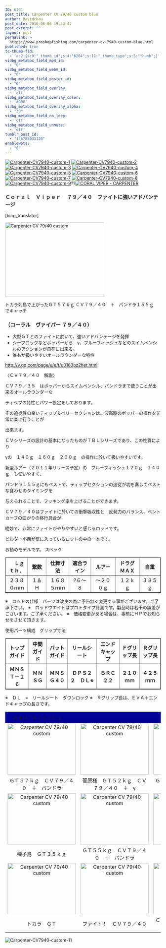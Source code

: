 ```yaml
---
ID: 6191
post_title: Carpenter CV 79/40 custom blue
author: Davidchau
post_date: 2016-06-06 19:53:42
post_excerpt: ""
layout: post
permalink: >
  https://www.proshopfishing.com/carpenter-cv-7940-custom-blue.html
published: true
tc-thumb-fld:
  - 'a:2:{s:9:"_thumb_id";s:4:"6204";s:11:"_thumb_type";s:5:"thumb";}'
vidbg_metabox_field_mp4_id:
  - "0"
vidbg_metabox_field_webm_id:
  - "0"
vidbg_metabox_field_poster_id:
  - "0"
vidbg_metabox_field_overlay:
  - 'off'
vidbg_metabox_field_overlay_color:
  - '#000'
vidbg_metabox_field_overlay_alpha:
  - "30"
vidbg_metabox_field_no_loop:
  - 'off'
vidbg_metabox_field_unmute:
  - 'off'
tumblr_post_id:
  - "146788033120"
enablewpts:
  - "0"
---
```

<a href="/wp-content/uploads/2016/06/Carpenter-CV7940-custom-1.jpg"><img src="/wp-content/uploads/2016/06/Carpenter-CV7940-custom-1-600x600.jpg" alt="Carpenter-CV7940-custom-1" /></a> <a href="/wp-content/uploads/2016/06/Carpenter-CV7940-custom-2.jpg"><img src="/wp-content/uploads/2016/06/Carpenter-CV7940-custom-2-600x600.jpg" alt="Carpenter-CV7940-custom-2" /></a> <a href="/wp-content/uploads/2016/06/Carpenter-CV7940-custom-3.jpg"><img src="/wp-content/uploads/2016/06/Carpenter-CV7940-custom-3-600x600.jpg" alt="Carpenter-CV7940-custom-3" /></a> <a href="/wp-content/uploads/2016/06/Carpenter-CV7940-custom-4.jpg"><img src="/wp-content/uploads/2016/06/Carpenter-CV7940-custom-4-600x600.jpg" alt="Carpenter-CV7940-custom-4" /></a> <a href="/wp-content/uploads/2016/06/Carpenter-CV7940-custom-5.jpg"><img src="/wp-content/uploads/2016/06/Carpenter-CV7940-custom-5-600x600.jpg" alt="Carpenter-CV7940-custom-5" /></a> <a href="/wp-content/uploads/2016/06/Carpenter-CV7940-custom-6.jpg"><img src="/wp-content/uploads/2016/06/Carpenter-CV7940-custom-6-600x600.jpg" alt="Carpenter-CV7940-custom-6" /></a> <a href="/wp-content/uploads/2016/06/Carpenter-CV7940-custom-7.jpg"><img src="/wp-content/uploads/2016/06/Carpenter-CV7940-custom-7-600x600.jpg" alt="Carpenter-CV7940-custom-7" /></a> <a href="/wp-content/uploads/2016/06/Carpenter-CV7940-custom-8.jpg"><img src="/wp-content/uploads/2016/06/Carpenter-CV7940-custom-8-600x600.jpg" alt="Carpenter-CV7940-custom-8" /></a> <a href="/wp-content/uploads/2016/06/Carpenter-CV7940-custom-9.jpg"><img src="/wp-content/uploads/2016/06/Carpenter-CV7940-custom-9-600x600.jpg" alt="Carpenter-CV7940-custom-9" /></a>??<a href="/wp-content/uploads/2016/06/CORAL-VIPER-CARPENTER.jpg"><img src="/wp-content/uploads/2016/06/CORAL-VIPER-CARPENTER-600x600.jpg" alt="CORAL VIPER - CARPENTER" /></a>

<h3><strong>Ｃｏｒａｌ　Ｖｉｐｅｒ </strong>　７９／４０　ファイトに強いアドバンテージ</h3>

[bing_translator]

<img title="Carpenter CV 79/40 custom" src="/wp-content/uploads/2016/05/carpenter-cv-7940-custom.jpg" alt="Carpenter CV 79/40 custom" width="320" height="240" />

トカラ列島で上がったＧＴ５７ｋｇ
ＣＶ７９／４０　＋　パンドラ１５５ｇ　でキャッチ

<h3>（コーラル　ヴァイパー ７９／４０）</h3>

<ul>
    <li>大型ＧＴとのファイトに於いて、強いアドバンテージを発揮</li>
    <li>シーフロッグなどポッパーから　γ、ブルーフィッシュなどのスイムペンシルのアクションが自在に出来る。</li>
    <li>誰もが扱いやすいオールラウンダーな特性</li>
</ul>

http://v.qq.com/page/u/e/t/u0163pz2het.html

〈ＣＶ７９／４０　解説〉

ＣＶ７９／３５　はポッパーからスイムペンシル、パンドラまで使うことが出来るオールラウンダーな

ティップの特性とパワー設定をしております。

その追従性の良いティップ＆ベリーセクションは、波高時のポッパーの操作を非常に楽に行うことが

出来ます。

ＣＶシリーズの設計の基本になったものがＴＢＬシリーズであり、この性質により

γの　１４０ｇ　１６０ｇ　２００ｇ　の操作に於いて扱いやすいです。

新型ルアー（２０１１年リリース予定）の　ブルーフィッシュ１２０ｇ　１４０ｇ　も使いやすく、

パンドラ１５５ｇにもベストで、ティップセクションの追従が功を奏してベストな食わせのタイミングを

与えられることで、フッキング率を上げることができます。

ＣＶ７９／４０はファイトに於いての衝撃吸収性と　反発力のバランス、ベントカーブの曲がりの移行具合が

絶妙で、非常にファイトがやりやすいと感じるロッドです。

ビルダー小西が気に入っているロッドの中の一本です。

お勧めモデルです。
スペック

<table border="1">
<tbody>
<tr>
<th align="center" width="72">　Ｌｇｔｈ．</th>
<th align="center" width="64">繋数</th>
<th align="center" width="89">仕舞寸法</th>
<th align="center" width="83">適合ライン</th>
<th align="center" width="99">ルアー</th>
<th align="center" width="96">ドラグＭＡＸ</th>
<th align="center" width="79">自重</th>
</tr>
<tr>
<td align="center" width="72">２３８０ｍｍ</td>
<td align="center" width="64">１＆Ｈ</td>
<td align="center" width="89">１６８５ｍｍ</td>
<td align="center" width="83">?６～８</td>
<td align="center" width="99">～２００ｇ</td>
<td align="center" width="96">１２ｋｇ</td>
<td align="center" width="79">３８５ｇ</td>
</tr>
</tbody>
</table>

※　ロッドの仕様　パーツは改良の為に予告無く変更する事がございます。ご了承下さい。
※　ロッドウエイトはプロトタイプ計測です。製品時は若干の誤差がございます。ご了承ください。
※　価格変更がある場合は、事前にＨＰでお知らせをさせて頂きます。

使用パーツ構成　グリップ寸法

<table border="1">
<tbody>
<tr>
<th align="center">トップガイド</th>
<th align="center">中間ガイド</th>
<th align="center">バットガイド</th>
<th align="center">リールシート</th>
<th align="center">エンドキャップ</th>
<th align="center">Ｆグリップ長</th>
<th align="center">Ｒグリップ長</th>
</tr>
<tr>
<th align="center">ＭＮＳＴ－１６</th>
<th align="center">ＭＮＳＧ</th>
<th align="center">ＭＮＳＧ４０</th>
<th align="center">ＤＰＳ２２　ＤＬ※</th>
<th align="center">ＢＲＣ２２</th>
<th align="center">２１０ｍｍ</th>
<th align="center">４２５ｍｍ</th>
</tr>
</tbody>
</table>

※　ＤＬ　=　リールシート　ダウンロック
※　Ｒグリップ長は、ＥＶＡ＋エンドキャップの長さです。

<table border="0">
<tbody>
<tr>
<td colspan="3" align="left" bgcolor="#000099" height="35">　メモリアルフィッシュ</td>
</tr>
<tr>
<td align="center" valign="middle"><img title="Carpenter CV 79/40 custom" src="/wp-content/uploads/2016/05/carpenter-cv-7940-custom-1.jpg" alt="Carpenter CV 79/40 custom" width="220" height="165" /></td>
<td align="center" valign="middle"><img title="Carpenter CV 79/40 custom" src="/wp-content/uploads/2016/05/carpenter-cv-7940-custom-2.jpg" alt="Carpenter CV 79/40 custom" width="220" height="165" /></td>
<td align="center" valign="middle"><img title="Carpenter CV 79/40 custom" src="/wp-content/uploads/2016/05/carpenter-cv-7940-custom-3.jpg" alt="Carpenter CV 79/40 custom" width="220" height="165" /></td>
</tr>
<tr>
<td align="center" valign="middle">ＧＴ５７ｋｇ　ＣＶ７９／４０　＋　パンドラ</td>
<td align="center" valign="middle">菅原様　ＧＴ５２ｋｇ　ＣＶ７９／４０　＋　γ</td>
<td align="center" valign="middle">ＧＴ５５ｋｇ　ＣＶ７９／４０　＋　γ２５０ｇ</td>
</tr>
<tr>
<td align="center" valign="middle"><img title="Carpenter CV 79/40 custom" src="/wp-content/uploads/2016/05/carpenter-cv-7940-custom-4.jpg" alt="Carpenter CV 79/40 custom" width="220" height="165" /></td>
<td align="center" valign="middle"><img title="Carpenter CV 79/40 custom" src="/wp-content/uploads/2016/05/carpenter-cv-7940-custom-5.jpg" alt="Carpenter CV 79/40 custom" width="220" height="165" /></td>
<td align="center" valign="middle"><img title="Carpenter CV 79/40 custom" src="/wp-content/uploads/2016/05/carpenter-cv-7940-custom-6.jpg" alt="Carpenter CV 79/40 custom" width="220" height="165" /></td>
</tr>
<tr>
<td align="center" valign="middle">種子島　ＧＴ３５ｋｇ</td>
<td align="center" valign="middle">ＧＴ５５ｋｇ　ＣＶ７９／４０　＋　パンドラ</td>
<td align="center" valign="middle">トカラ　ＧＴ</td>
</tr>
<tr>
<td align="center" valign="middle"><img title="Carpenter CV 79/40 custom" src="/wp-content/uploads/2016/05/carpenter-cv-7940-custom-7.jpg" alt="Carpenter CV 79/40 custom" width="220" height="165" /></td>
<td align="center" valign="middle"><img title="Carpenter CV 79/40 custom" src="/wp-content/uploads/2016/05/carpenter-cv-7940-custom-8.jpg" alt="Carpenter CV 79/40 custom" width="220" height="165" /></td>
<td align="center" valign="middle"><img title="Carpenter CV 79/40 custom" src="/wp-content/uploads/2016/05/carpenter-cv-7940-custom-9.jpg" alt="Carpenter CV 79/40 custom" width="220" height="165" /></td>
</tr>
<tr>
<td align="center" valign="middle">トカラ　ＧＴ</td>
<td align="center" valign="middle">ファイト！　ＣＶ７９／４０</td>
<td align="center" valign="middle">ＣＶ７９／４０　＋　試作ルアー</td>
</tr>
</tbody>
</table>

<img src="/wp-content/uploads/2016/06/Carpenter-CV7940-custom-11-600x600.jpg" alt="Carpenter-CV7940-custom-11" />